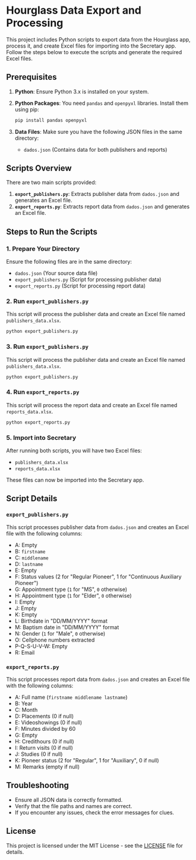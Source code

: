 # Hourglass Data Export and Processing

This project includes Python scripts to export data from the Hourglass app, process it, and create Excel files for importing into the Secretary app. Follow the steps below to execute the scripts and generate the required Excel files.

## Prerequisites

1. **Python**: Ensure Python 3.x is installed on your system.
2. **Python Packages**: You need `pandas` and `openpyxl` libraries. Install them using pip:

    ```bash
    pip install pandas openpyxl
    ```

3. **Data Files**: Make sure you have the following JSON files in the same directory:
    - `dados.json` (Contains data for both publishers and reports)

## Scripts Overview

There are two main scripts provided:
1. **`export_publishers.py`**: Extracts publisher data from `dados.json` and generates an Excel file.
2. **`export_reports.py`**: Extracts report data from `dados.json` and generates an Excel file.

## Steps to Run the Scripts

### 1. Prepare Your Directory

Ensure the following files are in the same directory:
- `dados.json` (Your source data file)
- `export_publishers.py` (Script for processing publisher data)
- `export_reports.py` (Script for processing report data)

### 2. Run `export_publishers.py`

This script will process the publisher data and create an Excel file named `publishers_data.xlsx`.

```bash
python export_publishers.py
```

### 3. Run `export_publishers.py`

This script will process the publisher data and create an Excel file named `publishers_data.xlsx`.

```bash
python export_publishers.py
```

### 4. Run `export_reports.py`

This script will process the report data and create an Excel file named `reports_data.xlsx`.

```bash
python export_reports.py
```


### 5. Import into Secretary

After running both scripts, you will have two Excel files:
- `publishers_data.xlsx`
- `reports_data.xlsx`

These files can now be imported into the Secretary app.

## Script Details

### `export_publishers.py`

This script processes publisher data from `dados.json` and creates an Excel file with the following columns:
- A: Empty
- B: `firstname`
- C: `middlename`
- D: `lastname`
- E: Empty
- F: Status values (2 for "Regular Pioneer", 1 for "Continuous Auxiliary Pioneer")
- G: Appointment type (`1` for "MS", `0` otherwise)
- H: Appointment type (`1` for "Elder", `0` otherwise)
- I: Empty
- J: Empty
- K: Empty
- L: Birthdate in "DD/MM/YYYY" format
- M: Baptism date in "DD/MM/YYYY" format
- N: Gender (`1` for "Male", `0` otherwise)
- O: Cellphone numbers extracted
- P-Q-S-U-V-W: Empty
- R: Email

### `export_reports.py`

This script processes report data from `dados.json` and creates an Excel file with the following columns:
- A: Full name (`firstname middlename lastname`)
- B: Year
- C: Month
- D: Placements (0 if null)
- E: Videoshowings (0 if null)
- F: Minutes divided by 60
- G: Empty
- H: Credithours (0 if null)
- I: Return visits (0 if null)
- J: Studies (0 if null)
- K: Pioneer status (2 for "Regular", 1 for "Auxiliary", 0 if null)
- M: Remarks (empty if null)

## Troubleshooting

- Ensure all JSON data is correctly formatted.
- Verify that the file paths and names are correct.
- If you encounter any issues, check the error messages for clues.

## License

This project is licensed under the MIT License - see the [LICENSE](LICENSE) file for details.
